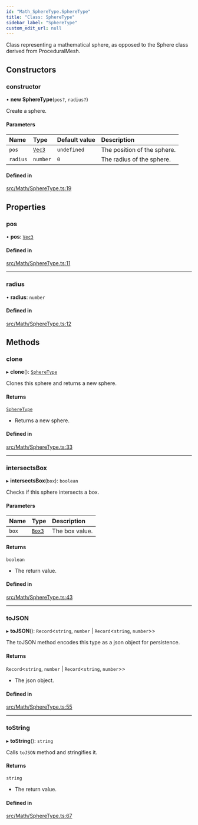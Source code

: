 ```yaml
---
id: "Math_SphereType.SphereType"
title: "Class: SphereType"
sidebar_label: "SphereType"
custom_edit_url: null
---
```




Class representing a mathematical sphere, as opposed to the Sphere class derived from ProceduralMesh.

## Constructors

### constructor

• **new SphereType**(`pos?`, `radius?`)

Create a sphere.

#### Parameters

| Name | Type | Default value | Description |
| :------ | :------ | :------ | :------ |
| `pos` | [`Vec3`](Math_Vec3.Vec3) | `undefined` | The position of the sphere. |
| `radius` | `number` | `0` | The radius of the sphere. |

#### Defined in

[src/Math/SphereType.ts:19](https://github.com/ZeaInc/zea-engine/blob/1fac85723/src/Math/SphereType.ts#L19)

## Properties

### pos

• **pos**: [`Vec3`](Math_Vec3.Vec3)

#### Defined in

[src/Math/SphereType.ts:11](https://github.com/ZeaInc/zea-engine/blob/1fac85723/src/Math/SphereType.ts#L11)

___

### radius

• **radius**: `number`

#### Defined in

[src/Math/SphereType.ts:12](https://github.com/ZeaInc/zea-engine/blob/1fac85723/src/Math/SphereType.ts#L12)

## Methods

### clone

▸ **clone**(): [`SphereType`](Math_SphereType.SphereType)

Clones this sphere and returns a new sphere.

#### Returns

[`SphereType`](Math_SphereType.SphereType)

- Returns a new sphere.

#### Defined in

[src/Math/SphereType.ts:33](https://github.com/ZeaInc/zea-engine/blob/1fac85723/src/Math/SphereType.ts#L33)

___

### intersectsBox

▸ **intersectsBox**(`box`): `boolean`

Checks if this sphere intersects a box.

#### Parameters

| Name | Type | Description |
| :------ | :------ | :------ |
| `box` | [`Box3`](Math_Box3.Box3) | The box value. |

#### Returns

`boolean`

- The return value.

#### Defined in

[src/Math/SphereType.ts:43](https://github.com/ZeaInc/zea-engine/blob/1fac85723/src/Math/SphereType.ts#L43)

___

### toJSON

▸ **toJSON**(): `Record`<`string`, `number` \| `Record`<`string`, `number`\>\>

The toJSON method encodes this type as a json object for persistence.

#### Returns

`Record`<`string`, `number` \| `Record`<`string`, `number`\>\>

- The json object.

#### Defined in

[src/Math/SphereType.ts:55](https://github.com/ZeaInc/zea-engine/blob/1fac85723/src/Math/SphereType.ts#L55)

___

### toString

▸ **toString**(): `string`

Calls `toJSON` method and stringifies it.

#### Returns

`string`

- The return value.

#### Defined in

[src/Math/SphereType.ts:67](https://github.com/ZeaInc/zea-engine/blob/1fac85723/src/Math/SphereType.ts#L67)

